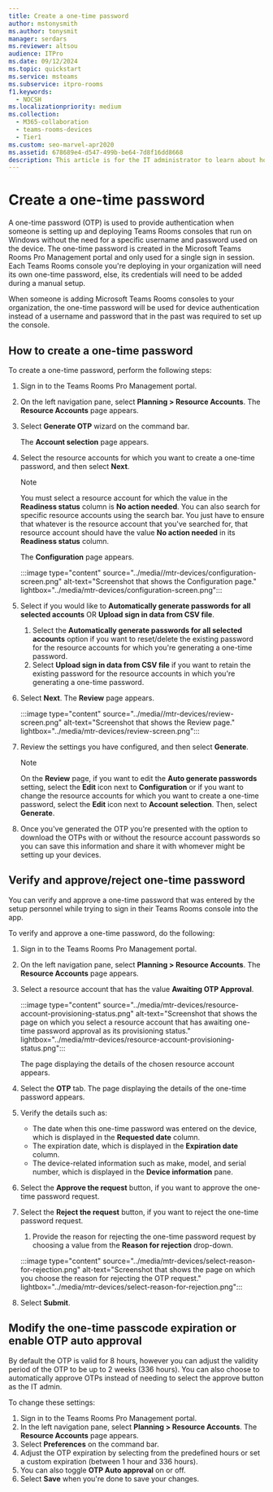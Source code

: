 ```yaml
---
title: Create a one-time password
author: mstonysmith
ms.author: tonysmit
manager: serdars
ms.reviewer: altsou
audience: ITPro
ms.date: 09/12/2024
ms.topic: quickstart
ms.service: msteams
ms.subservice: itpro-rooms
f1.keywords: 
  - NOCSH
ms.localizationpriority: medium
ms.collection: 
  - M365-collaboration
  - teams-rooms-devices
  - Tier1
ms.custom: seo-marvel-apr2020
ms.assetid: 678689e4-d547-499b-be64-7d8f16dd8668
description: This article is for the IT administrator to learn about how to create a one-time password that will be shared with the system installer personnel.
---
```


# Create a one-time password

A one-time password (OTP) is used to provide authentication when someone is setting up and deploying Teams Rooms consoles that run on Windows without the need for a specific username and password used on the device. The one-time password is created in the Microsoft Teams Rooms Pro Management portal and only used for a single sign in session. Each Teams Rooms console you're deploying in your organization will need its own one-time password, else, its credentials will need to be added during a manual setup.

When someone is adding Microsoft Teams Rooms consoles to your organization, the one-time password will be used for device authentication instead of a username and password that in the past was required to set up the console.

## How to create a one-time password

To create a one-time password, perform the following steps:

1. Sign in to the Teams Rooms Pro Management portal.
1. On the left navigation pane, select **Planning > Resource Accounts**. The **Resource Accounts** page appears.
1. Select **Generate OTP** wizard on the command bar.

   The **Account selection** page appears.

1. Select the resource accounts for which you want to create a one-time password, and then select **Next**.

   > [!NOTE]
   > You must select a resource account for which the value in the **Readiness status** column is **No action needed**.
   > You can also search for specific resource accounts using the search bar. You just have to ensure that whatever is the resource account that you've searched for, that resource account should have the value **No action needed** in its **Readiness status** column.

   The **Configuration** page appears.

   :::image type="content" source="../media//mtr-devices/configuration-screen.png" alt-text="Screenshot that shows the Configuration page." lightbox="../media/mtr-devices/configuration-screen.png":::
  
1. Select if you would like to **Automatically generate passwords for all selected accounts** OR **Upload sign in data from CSV file**.

    1. Select the **Automatically generate passwords for all selected accounts** option if you want to reset/delete the existing password for the resource accounts for which you're   generating a one-time password.
    2. Select **Upload sign in data from CSV file** if you want to retain the existing password for the resource accounts in which you're generating a one-time password.

1. Select **Next**. The **Review** page appears.

   :::image type="content" source="../media//mtr-devices/review-screen.png" alt-text="Screenshot that shows the Review page." lightbox="../media/mtr-devices/review-screen.png":::

1. Review the settings you have configured, and then select **Generate**.

   > [!NOTE]
   > On the **Review** page, if you want to edit the **Auto generate passwords** setting, select the **Edit** icon next to **Configuration** or if you want to change the resource accounts for which you want to create a one-time password, select the **Edit** icon next to **Account selection**. Then, select **Generate**.

1. Once you've generated the OTP you're presented with the option to download the OTPs with or without the resource account passwords so you can save this information and share it with whomever might be setting up your devices.

## Verify and approve/reject one-time password

You can verify and approve a one-time password that was entered by the setup personnel while trying to sign in their Teams Rooms console into the app.

To verify and approve a one-time password, do the following:

1. Sign in to the Teams Rooms Pro Management portal.
1. On the left navigation pane, select **Planning > Resource Accounts**. The **Resource Accounts** page appears.
1. Select a resource account that has the value **Awaiting OTP Approval**.

   :::image type="content" source="../media/mtr-devices/resource-account-provisioning-status.png" alt-text="Screenshot that shows the page on which you select a resource account that has awaiting one-time password approval as its provisioning status." lightbox="../media/mtr-devices/resource-account-provisioning-status.png":::

   The page displaying the details of the chosen resource account appears.

1. Select the **OTP** tab. The page displaying the details of the one-time password appears.
1. Verify the details such as:
   - The date when this one-time password was entered on the device, which is displayed in the **Requested date** column.
   - The expiration date, which is displayed in the **Expiration date** column.
   - The device-related information such as make, model, and serial number, which is displayed in the **Device information** pane.
1. Select the **Approve the request** button, if you want to approve the one-time password request.
1. Select the **Reject the request** button, if you want to reject the one-time password request.
    1. Provide the reason for rejecting the one-time password request by choosing a value from the **Reason for rejection** drop-down.

   :::image type="content" source="../media/mtr-devices/select-reason-for-rejection.png" alt-text="Screenshot that shows the page on which you choose the reason for rejecting the OTP request." lightbox="../media/mtr-devices/select-reason-for-rejection.png":::

1. Select **Submit**.

## Modify the one-time passcode expiration or enable OTP auto approval

By default the OTP is valid for 8 hours, however you can adjust the validity period of the OTP to be up to 2 weeks (336 hours).  You can also choose to automatically approve OTPs instead of needing to select the approve button as the IT admin.

To change these settings:
1. Sign in to the Teams Rooms Pro Management portal.
2. In the left navigation pane, select **Planning > Resource Accounts**. The **Resource Accounts** page appears.
3. Select **Preferences** on the command bar.
4. Adjust the OTP expiration by selecting from the predefined hours or set a custom expiration (between 1 hour and 336 hours).
5. You can also toggle **OTP Auto approval** on or off.
6. Select **Save** when you're done to save your changes.
